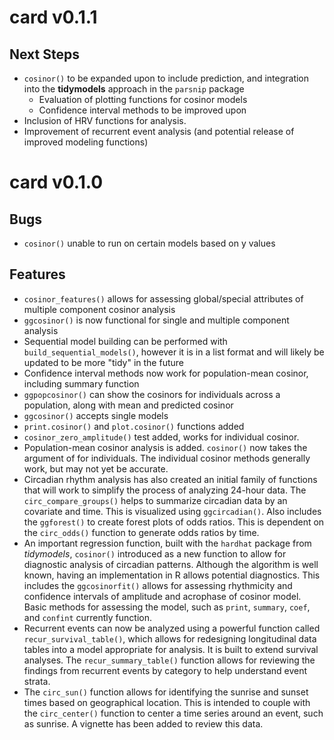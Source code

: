 # card v0.1.1

## Next Steps

* `cosinor()` to be expanded upon to include prediction, and integration into the __tidymodels__ approach in the `parsnip` package
	* Evaluation of plotting functions for cosinor models
	* Confidence interval methods to be improved upon
* Inclusion of HRV functions for analysis.
* Improvement of recurrent event analysis (and potential release of improved modeling functions)

# card v0.1.0

## Bugs

* `cosinor()` unable to run on certain models based on y values

## Features

* `cosinor_features()` allows for assessing global/special attributes of multiple component cosinor analysis
* `ggcosinor()` is now functional for single and multiple component analysis
* Sequential model building can be performed with `build_sequential_models()`, however it is in a list format and will likely be updated to be more "tidy" in the future
* Confidence interval methods now work for population-mean cosinor, including summary function
* `ggpopcosinor()` can show the cosinors for individuals across a population, along with mean and predicted cosinor
* `ggcosinor()` accepts single models
* `print.cosinor()` and `plot.cosinor()` functions added
* `cosinor_zero_amplitude()` test added, works for individual cosinor.
* Population-mean cosinor analysis is added. `cosinor()` now takes the argument
of for individuals. The individual cosinor methods generally work, but may not
yet be accurate.
* Circadian rhythm analysis has also created an initial family of functions that
will work to simplify the process of analyzing 24-hour data. The
`circ_compare_groups()` helps to summarize circadian data by an covariate and
time. This is visualized using `ggcircadian()`. Also includes the `ggforest()`
to create forest plots of odds ratios. This is dependent on the `circ_odds()`
function to generate odds ratios by time.
* An important regression function, built with the `hardhat` package from _tidymodels_, `cosinor()` introduced
as a new function to allow for diagnostic analysis of circadian patterns.
Although the algorithm is well known, having an implementation in R allows
potential diagnostics. This includes the `ggcosinorfit()` allows for assessing
rhythmicity and confidence intervals of amplitude and acrophase of cosinor
model. Basic methods for assessing the model, such as `print`, `summary`,
`coef`, and `confint` currently function.
* Recurrent events can now be analyzed using a powerful function called
`recur_survival_table()`, which allows for redesigning longitudinal data tables
into a model appropriate for analysis. It is built to extend survival analyses.
The `recur_summary_table()` function allows for reviewing the findings from
recurrent events by category to help understand event strata.
* The `circ_sun()` function allows for identifying the sunrise and sunset times
based on geographical location. This is intended to couple with the
`circ_center()` function to center a time series around an event, such as
sunrise. A vignette has been added to review this data.

